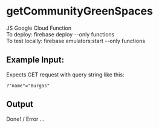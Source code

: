 # getCommunityGreenSpaces
JS Google Cloud Function <br>
To deploy: firebase deploy --only functions <br>
To test locally: firebase emulators:start --only functions <br>

## Example Input:
Expects GET request with query string like this:
```
?"name"="Burgas"
```

## Output
Done! / Error ...
